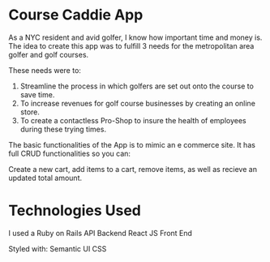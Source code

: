 # Course Caddie App


As a NYC  resident and avid golfer,  I know how important time and money is. The idea to create this app was to fulfill 3 needs for the metropolitan area golfer and golf courses. 

These needs were to: 

1. Streamline the process in which golfers are set out onto the course to save time.  
2. To increase revenues for golf course businesses by creating an online store. 
3. To create a contactless Pro-Shop to insure the health of employees during these trying times. 


The basic functionalities of the App is to mimic an e commerce site. 
It has full CRUD functionalities so you can: 

Create a new cart, add items to a cart, remove items, as well as recieve an updated total amount. 

# Technologies Used
I used a Ruby on Rails API  Backend 
React JS  Front End 


Styled with:
Semantic UI
CSS
